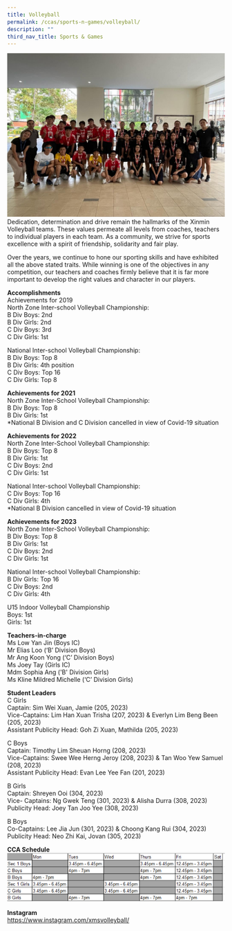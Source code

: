 ```yaml
---
title: Volleyball
permalink: /ccas/sports-n-games/volleyball/
description: ""
third_nav_title: Sports & Games
---
```


  ![](/images/CCAs/Volleyball/volleyball_2023.jpeg)
Dedication, determination and drive remain the hallmarks of the Xinmin Volleyball teams. These values permeate all levels from coaches, teachers to individual players in each team. As a community, we strive for sports excellence with a spirit of friendship, solidarity and fair play.

Over the years, we continue to hone our sporting skills and have exhibited all the above stated traits. While winning is one of the objectives in any competition, our teachers and coaches firmly believe that it is far more important to develop the right values and character in our players.

**Accomplishments**<br>
Achievements for 2019<br>
North Zone Inter-school Volleyball Championship:<br>
B Div Boys: 2nd<br>
B Div Girls: 2nd<br>
C Div Boys: 3rd<br>
C Div Girls: 1st<br>

National Inter-school Volleyball Championship:<br>
B Div Boys: Top 8<br>
B Div Girls: 4th position<br>
C Div Boys: Top 16<br>
C Div Girls: Top 8<br>

**Achievements for 2021**<br>
North Zone Inter-School Volleyball Championship:<br>
B Div Boys: Top 8<br>
B Div Girls: 1st<br>
*National B Division and C Division cancelled in view of Covid-19 situation<br>

**Achievements for 2022**<br>
North Zone Inter-School Volleyball Championship:<br>
B Div Boys: Top 8<br>
B Div Girls: 1st<br>
C Div Boys: 2nd<br>
C Div Girls: 1st<br>

National Inter-school Volleyball Championship:<br>
C Div Boys: Top 16<br>
C Div Girls: 4th<br>
*National B Division cancelled in view of Covid-19 situation<br>

**Achievements for 2023**<br>
North Zone Inter-School Volleyball Championship:<br>
B Div Boys: Top 8<br>
B Div Girls: 1st<br>
C Div Boys: 2nd<br>
C Div Girls: 1st<br>

National Inter-school Volleyball Championship:<br>
B Div Girls: Top 16<br>
C Div Boys: 2nd<br>
C Div Girls: 4th<br>

U15 Indoor Volleyball Championship <br>
Boys: 1st<br>
Girls: 1st  <br>

**Teachers-in-charge**<br>
Ms Low Yan Jin (Boys IC)<br>
Mr Elias Loo (‘B’ Division Boys)<br>
Mr Ang Koon Yong (‘C’ Division Boys)<br>
Ms Joey Tay (Girls IC)<br>
Mdm Sophia Ang ('B' Division Girls)<br>
Ms Kline Mildred Michelle (‘C’ Division Girls)<br>

**Student Leaders**<br>
C Girls <br>
Captain: Sim Wei Xuan, Jamie (205, 2023) <br>
Vice-Captains: Lim Han Xuan Trisha (207, 2023) &amp; Everlyn Lim Beng Been (205, 2023) <br>
Assistant Publicity Head: Goh Zi Xuan, Mathilda (205, 2023) <br>

C Boys<br>
Captain: Timothy Lim Sheuan Horng (208, 2023)<br>
Vice-Captains: Swee Wee Herng Jeroy (208, 2023) &amp; Tan Woo Yew Samuel (208, 2023)<br>
Assistant Publicity Head: Evan Lee Yee Fan (201, 2023)<br>

B Girls<br>
Captain: Shreyen Ooi (304, 2023)<br>
Vice- Captains: Ng Gwek Teng (301, 2023) &amp; Alisha Durra (308, 2023)<br>
Publicity Head: Joey Tan Joo Yee (308, 2023)<br>

B Boys<br>
Co-Captains: Lee Jia Jun (301, 2023) &amp; Choong Kang Rui (304, 2023)<br>
Publicity Head: Neo Zhi Kai, Jovan (305, 2023)<br>

**CCA Schedule**<br>
![](/images/CCAs/Volleyball/schedule.png)<br>

**Instagram**<br>
https://www.instagram.com/xmsvolleyball/